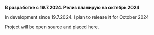 

**В разработке с 19.7.2024. Релиз планирую на октябрь 2024**



In development since 19.7.2024. I plan to release it for October 2024

Project will be open source and placed here.
